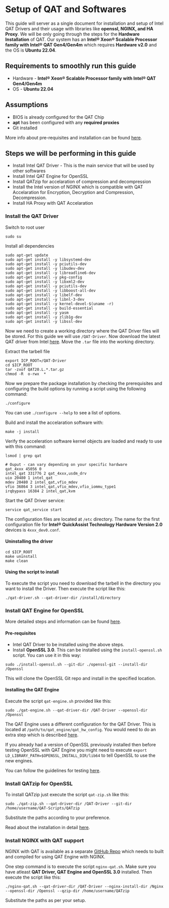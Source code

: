 # Setup of QAT and Softwares

This guide will server as a single document for installation and setup of Intel QAT Drivers and their usage with libraries like **openssl, NGINX, and HA Proxy**. We will be only going through the steps for the **Hardware Installation** of QAT. Our system has an **Intel® Xeon® Scalable Processor family with Intel® QAT Gen4/Gen4m** which requires **Hardware v2.0** and the OS is **Ubuntu 22.04**.

## Requirements to smoothly run this guide

- Hardware - **Intel® Xeon® Scalable Processor family with Intel® QAT Gen4/Gen4m**
- OS - **Ubuntu 22.04**

## Assumptions

- BIOS is already configured for the QAT Chip
- **apt** has been configured with any **required proxies**
- Git installed

More info about pre-requisites and installation can be found [here](https://cdrdv2.intel.com/v1/dl/getContent/632506).

## Steps we will be performing in this guide

- Install Intel QAT Driver - This is the main service that will be used by other softwares
- Install Intel QAT Engine for OpenSSL
- Install QATzip for accelaration of compression and decompression
- Install the Intel version of NGINX which is compatible with QAT Accelaration for Encryption, Decryption and Compression, Decompression.
- Install HA Proxy with QAT Accelaration

### Install the QAT Driver

Switch to root user

```
sudo su
```

Install all dependencies

```
sudo apt-get update
sudo apt-get install -y libsystemd-dev
sudo apt-get install -y pciutils-dev
sudo apt-get install -y libudev-dev
sudo apt-get install -y libreadline6-dev
sudo apt-get install -y pkg-config
sudo apt-get install -y libxml2-dev
sudo apt-get install -y pciutils-dev
sudo apt-get install -y libboost-all-dev
sudo apt-get install -y libelf-dev
sudo apt-get install -y libnl-3-dev
sudo apt-get install -y kernel-devel-$(uname -r)
sudo apt-get install -y build-essential
sudo apt-get install -y yasm
sudo apt-get install -y zlib1g-dev
sudo apt-get install -y libssl-dev
```

Now we need to create a working directory where the QAT Driver files will be stored. For this guide we will use `/QAT-Driver`. Now download the latest QAT driver from Intel [here](https://www.intel.com/content/www/us/en/download/765501/intel-quickassist-technology-driver-for-linux-hw-version-2-0.html). Move the `.tar` file into the working directory.

Extract the tarbell file

```
export ICP_ROOT=/QAT-Driver
cd $ICP_ROOT
tar -zxof QAT20.L.*.tar.gz
chmod -R  o-rwx  *
```

Now we prepare the package installation by checking the prerequisites and configuring the build options by running a script using the following command:

```
./configure
```

You can use `./configure --help` to see a list of options.

Build and install the accelaration software with:

```
make -j install
```

Verify the acceleration software kernel objects are loaded and ready to use with this command:

```
lsmod | grep qat

# Ouput - can vary depending on your specific hardware
qat_4xxx 45056 0
intel_qat 331776 2 qat_4xxx,usdm_drv
uio 20480 1 intel_qat
mdev 20480 2 intel_qat,vfio_mdev
vfio 36864 3 intel_qat,vfio_mdev,vfio_iommu_type1
irqbypass 16384 2 intel_qat,kvm
```

Start the QAT Driver service:

```
service qat_service start
```

The configuration files are located at `/etc` directory. The name for the first configuration file for **Intel® QuickAssist Technology Hardware Version 2.0** devices is `4xxx_dev0.conf`.

#### Uninstalling the driver

```
cd $ICP_ROOT
make uninstall
make clean
```

#### Using the script to install

To execute the script you need to download the tarbell in the directory you want to install the Driver. Then execute the script like this:

```
./qat-driver.sh --qat-driver-dir /install/directory
```

### Install QAT Engine for OpenSSL

More detailed steps and information can be found [here](https://github.com/intel/QAT_Engine).

#### Pre-requisites

- Intel QAT Driver to be installed using the above steps.
- Install **OpenSSL 3.0**. This can be installed using the `install-openssl.sh` script. You can use it in this way:

```
sudo ./install-openssl.sh --git-dir ./openssl-git --install-dir /Openssl
```

This will clone the OpenSSL Git repo and install in the specified location.

#### Installing the QAT Engine

Execute the script `qat-engine.sh` provided like this:

```
sudo ./qat-engine.sh --qat-driver-dir /QAT-Driver --openssl-dir /Openssl
```

The QAT Engine uses a different configuration for the QAT Driver. This is located at `/path/to/qat_engine/qat_hw_config`. You would need to do an extra step which is described [here](https://github.com/intel/QAT_Engine#copy-the-intel-quickassist-technology-driver-config-files-for-qat_hw).

If you already had a version of OpenSSL previously installed then before testing OpenSSL with QAT Engine you might need to execute
`export LD_LIBRARY_PATH=$OPENSSL_INSTALL_DIR/lib64` to tell OpenSSL to use the new engines.

You can follow the guidelines for testing [here](https://github.com/intel/QAT_Engine#test-the-intel-quickassist-technology-openssl-engine).

### Install QATzip for OpenSSL

To install QATzip just execute the script `qat-zip.sh` like this:

```
sudo ./qat-zip.sh --qat-driver-dir /QAT-Driver --git-dir /home/username/QAT-Scripts/QATzip
```

Substitute the paths according to your preference.

Read about the installation in detail [here](https://github.com/intel/QATzip#build-intel-quickassist-technology-driver).

### Install NGINX with QAT support

NGINX with QAT is available as a separate [GitHub Repo](https://github.com/intel/asynch_mode_nginx) which needs to built and compiled for using QAT Engine with NGINX.

One step command is to execute the script `nginx-qat.sh`. Make sure you have atleast **QAT Driver, QAT Engine and OpenSSL 3.0** installed. Then execute the script like this:

```
./nginx-qat.sh --qat-driver-dir /QAT-Driver --nginx-install-dir /Nginx --openssl-dir /Openssl --qzip-dir /home/username/QATzip
```

Substitute the paths as per your setup.
